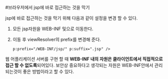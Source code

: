 #브라우저에서 jsp에 바로 접근하는 것을 막기

jsp에 바로 접근하는 것을 막기 위해 다음과 같이 설정을 변경 할 수 있다. 

1. 모든 jsp자원을 WEB-INF 및으로 이동한다.

2. 이동 후 viewResolver의 prefix를 변경해 준다.

    `p:prefix="/WEB-INF/jsp/" p:suffix=".jsp" />`


웹 어플리케이션 서버를 구현 할 때 **WEB-INF 내의 자원은 클라이언트에서 직접적으로 접근 할 수 없도록**되어있다. 보안상 중요하다고 생각되는 자원은 WEB-INF안에서 관리 되는것이 좋은 방법이라고 할 수 있다.